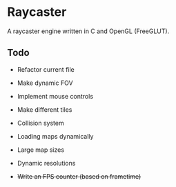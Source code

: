 # Raycaster

A raycaster engine written in C and OpenGL (FreeGLUT).

## Todo

* Refactor current file

* Make dynamic FOV

* Implement mouse controls

* Make different tiles

* Collision system

* Loading maps dynamically

* Large map sizes

* Dynamic resolutions

* ~~Write an FPS counter (based on frametime)~~